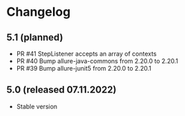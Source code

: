 # Changelog

## 5.1 (planned)
* PR #41 StepListener accepts an array of contexts
* PR #40 Bump allure-java-commons from 2.20.0 to 2.20.1
* PR #39 Bump allure-junit5 from 2.20.0 to 2.20.1

## 5.0 (released 07.11.2022)
* Stable version
